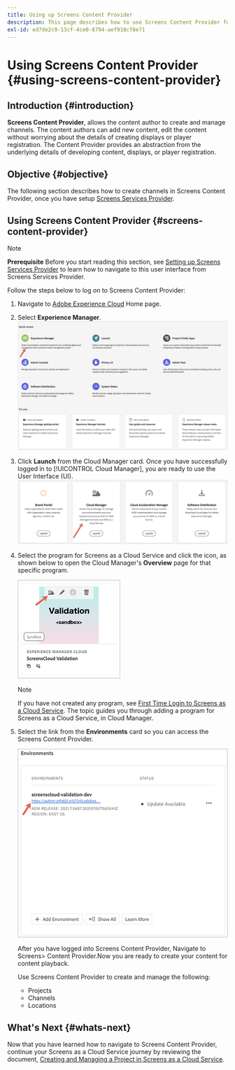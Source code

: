 ```yaml
---
title: Using up Screens Content Provider
description: This page describes how to use Screens Content Provider for creating content.
exl-id: ed7de2c0-13cf-4ce0-8794-aef918cf8e71
---
```

# Using Screens Content Provider {#using-screens-content-provider}

## Introduction {#introduction}

**Screens Content Provider**, allows the content author to create and manage channels. The content authors can add new content, edit the content without worrying about the details of creating displays or player registration. The Content Provider provides an abstraction from the underlying details of developing content, displays, or player registration.

## Objective {#objective}

The following section describes how to create channels in Screens Content Provider, once you have setup [Screens Services Provider](https://experienceleague.adobe.com/docs/experience-manager-cloud-service/content/screens-as-cloud-service/configure-screens-cloud/using-screens-content-provider.html?lang=en). 

## Using Screens Content Provider {#screens-content-provider}

>[!NOTE]
>**Prerequisite**
>Before you start reading this section, see [Setting up Screens Services Provider](https://experienceleague.adobe.com/docs/experience-manager-cloud-service/content/screens-as-cloud-service/configure-screens-cloud/navigating-to-screens-services-provider.html) to learn how to navigate to this user interface from Screens Services Provider.

Follow the steps below to log on to Screens Content Provider:

1. Navigate to [Adobe Experience Cloud](https://experience.adobe.com) Home page.

1. Select **Experience Manager**.
   ![Landing page for Quick Access to areas of Experience Manager.](/help/implementing/cloud-manager/getting-access-to-aem-in-cloud/assets/landing-page1.png)

1. Click **Launch** from the Cloud Manager card. Once you have successfully logged in to [!UICONTROL Cloud Manager], you are ready to use the User Interface (UI).
   ![Four areas of Cloud Manager -- Brand Portal, Cloud Manager, Cloud Acceleration Manager, and Software Distribution -- each showing their own Launch buttion.](/help/implementing/cloud-manager/getting-access-to-aem-in-cloud/assets/landing-page2.png)

1. Select the program for Screens as a Cloud Service and click the icon, as shown below to open the Cloud Manager's **Overview** page for that specific program.

   ![Icon for Cloud Manager's Overview page is shown on the far left of a a toolbar.](/help/screens-cloud/assets/configure/screens-cp-1.png)

   >[!NOTE]
   >If you have not created any program, see [First Time Login to Screens as a Cloud Service](https://experienceleague.adobe.com/docs/experience-manager-cloud-service/content/screens-as-cloud-service/onboarding-screens-cloud/first-time-login-screens-cloud.html). The topic guides you through adding a program for Screens as a Cloud Service, in Cloud Manager.
  
1. Select the link from  the **Environments** card so you can access the Screens Content Provider.

   ![Link highlighted from the Environments card that lets you access the Screens Content Provider.](/help/screens-cloud/assets/configure/screens-cp-2.png)

   After you have logged into Screens Content Provider, Navigate to Screens> Content Provider.Now you are ready to create your content for content playback.

   Use Screens Content Provider to create and manage the following:

   * Projects
   * Channels
   * Locations

## What's Next {#whats-next}

Now that you have learned how to navigate to Screens Content Provider, continue your Screens as a Cloud Service journey by reviewing the document, [Creating and Managing a Project in Screens as a Cloud Service](https://experienceleague.adobe.com/docs/experience-manager-cloud-service/content/screens-as-cloud-service/create-content/creating-projects-screens-cloud.html).
